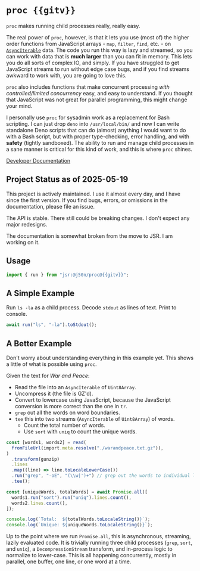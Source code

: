 # `proc {{gitv}}`

`proc` makes running child processes really, really easy.

The real power of `proc`, however, is that it lets you use (most of) the higher
order functions from JavaScript arrays - `map`, `filter`, `find`, etc. - on
[`AsyncIterable`](https://developer.mozilla.org/en-US/docs/Web/JavaScript/Reference/Global_Objects/AsyncIterator)
data. The code you run this way is lazy and streamed, so you can work with data
that is **much larger** than you can fit in memory. This lets you do all sorts
of complex IO, and simply. If you have struggled to get JavaScript streams to
run without edge case bugs, and if you find streams awkward to work with, you
are going to love this.

`proc` also includes functions that make concurrent processing _with
controlled/limited concurrency_ easy, and easy to understand. If you thought
that JavaScript was not great for parallel programming, this might change your
mind.

I personally use `proc` for sysadmin work as a replacement for Bash scripting. I
can just drop `deno` into `/usr/local/bin/` and now I can write standalone Deno
scripts that can do (almost) anything I would want to do with a Bash script, but
with proper type-checking, error handling, and with **safety** (tightly
sandboxed). The ability to run and manage child processes in a sane manner is
critical for this kind of work, and this is where `proc` shines.

[Developer Documentation](https://deno.land/x/proc@{{gitv}}/)

## Project Status as of 2025-05-19

This project is actively maintained. I use it almost every day, and I have since
the first version. If you find bugs, errors, or omissions in the documentation,
please file an issue.

The API is stable. There still could be breaking changes. I don't expect any
major redesigns.

The documentation is somewhat broken from the move to JSR. I am working on it.

## Usage

```typescript
import { run } from "jsr:@j50n/proc@{{gitv}}";
```

## A Simple Example

Run `ls -la` as a child process. Decode `stdout` as lines of text. Print to
console.

```typescript
await run("ls", "-la").toStdout();
```

## A Better Example

Don't worry about understanding everything in this example yet. This shows a
little of what is possible using `proc`.

Given the text for _War and Peace_:

- Read the file into an `AsyncIterable` of `Uint8Array`.
- Uncompress it (the file is GZ'd).
- Convert to lowercase using JavaScript, because the JavaScript conversion is
  more correct than the one in `tr`.
- `grep` out all the words on word boundaries.
- `tee` this into two streams (`AsyncIterable` of `Uint8Array`) of words.
  - Count the total number of words.
  - Use `sort` with `uniq` to count the unique words.

```typescript
const [words1, words2] = read(
  fromFileUrl(import.meta.resolve("./warandpeace.txt.gz")),
)
  .transform(gunzip)
  .lines
  .map((line) => line.toLocaleLowerCase())
  .run("grep", "-oE", "(\\w|')+") // grep out the words to individual lines
  .tee();

const [uniqueWords, totalWords] = await Promise.all([
  words1.run("sort").run("uniq").lines.count(),
  words2.lines.count(),
]);

console.log(`Total:  ${totalWords.toLocaleString()}`);
console.log(`Unique: ${uniqueWords.toLocaleString()}`);
```

Up to the point where we run `Promise.all`, this is asynchronous, streaming,
lazily evaluated code. It is trivially running three child processes (`grep`,
`sort`, and `uniq`), a `DecompressionStream` transform, and in-process logic to
normalize to lower-case. This is all happening concurrently, mostly in parallel,
one buffer, one line, or one word at a time.
